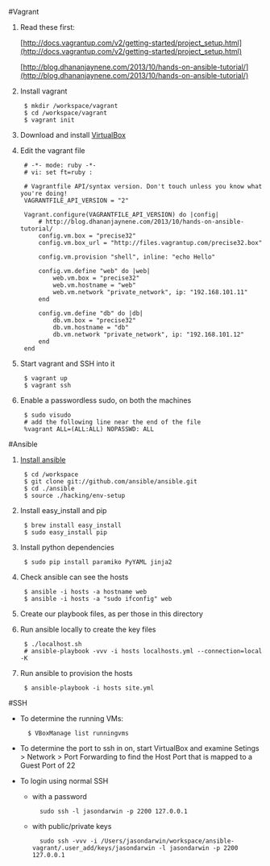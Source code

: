 #Vagrant

1. Read these first:

	[http://docs.vagrantup.com/v2/getting-started/project_setup.html](http://docs.vagrantup.com/v2/getting-started/project_setup.html)

	[http://blog.dhananjaynene.com/2013/10/hands-on-ansible-tutorial/](http://blog.dhananjaynene.com/2013/10/hands-on-ansible-tutorial/)

1. Install vagrant

		$ mkdir /workspace/vagrant
		$ cd /workspace/vagrant
		$ vagrant init

1. Download and install [VirtualBox](https://www.virtualbox.org/wiki/Downloads)

1. Edit the vagrant file

		# -*- mode: ruby -*-
		# vi: set ft=ruby :

		# Vagrantfile API/syntax version. Don't touch unless you know what you're doing!
		VAGRANTFILE_API_VERSION = "2"

		Vagrant.configure(VAGRANTFILE_API_VERSION) do |config|
			# http://blog.dhananjaynene.com/2013/10/hands-on-ansible-tutorial/
			config.vm.box = "precise32"
			config.vm.box_url = "http://files.vagrantup.com/precise32.box"

			config.vm.provision "shell", inline: "echo Hello"

			config.vm.define "web" do |web|
				web.vm.box = "precise32"
				web.vm.hostname = "web"
				web.vm.network "private_network", ip: "192.168.101.11"
			end

			config.vm.define "db" do |db|
				db.vm.box = "precise32"
				db.vm.hostname = "db"
				db.vm.network "private_network", ip: "192.168.101.12"
			end
		end

1. Start vagrant and SSH into it

		$ vagrant up
		$ vagrant ssh

1. Enable a passwordless sudo, on both the machines

		$ sudo visudo
		# add the following line near the end of the file
		%vagrant ALL=(ALL:ALL) NOPASSWD: ALL

#Ansible

1. [Install ansible](http://www.ansibleworks.com/docs/intro_installation.html)

		$ cd /workspace
		$ git clone git://github.com/ansible/ansible.git
		$ cd ./ansible
		$ source ./hacking/env-setup

1. Install easy_install and pip

		$ brew install easy_install
		$ sudo easy_install pip

1. Install python dependencies

		$ sudo pip install paramiko PyYAML jinja2

1. Check ansible can see the hosts

		$ ansible -i hosts -a hostname web
		$ ansible -i hosts -a "sudo ifconfig" web

1. Create our playbook files, as per those in this directory

1. Run ansible locally to create the key files

		$ ./localhost.sh
		# ansible-playbook -vvv -i hosts localhosts.yml --connection=local -K

1. Run ansible to provision the hosts

		$ ansible-playbook -i hosts site.yml

#SSH

* To determine the running VMs:

		$ VBoxManage list runningvms

* To determine the port to ssh in on, start VirtualBox and examine Setings > Network > Port Forwarding 
to find the Host Port that is mapped to a Guest Port of 22

* To login using normal SSH 

  	* with a password

			sudo ssh -l jasondarwin -p 2200 127.0.0.1

	* with public/private keys

			sudo ssh -vvv -i /Users/jasondarwin/workspace/ansible-vagrant/.user_add/keys/jasondarwin -l jasondarwin -p 2200 127.0.0.1
